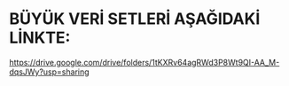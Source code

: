 # BÜYÜK VERİ SETLERİ AŞAĞIDAKİ LİNKTE:

https://drive.google.com/drive/folders/1tKXRv64agRWd3P8Wt9QI-AA_M-dqsJWy?usp=sharing

